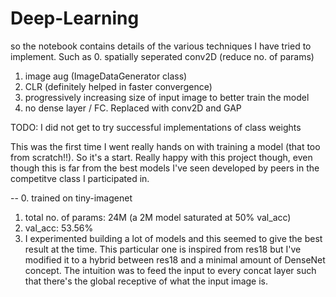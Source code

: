 # Deep-Learning

so the notebook contains details of the various techniques I have tried to implement. Such as 
0. spatially seperated conv2D (reduce no. of params)
1. image aug (ImageDataGenerator class)
2. CLR (definitely helped in faster convergence)
3. progressively increasing size of input image to better train the model
4. no dense layer / FC. Replaced with conv2D and GAP

TODO: I did not get to try successful implementations of class weights

This was the first time I went really hands on with training a model (that too from scratch!!). So it's a start.
Really happy with this project though, even though this is far from the best models I've seen developed by peers in the competitve class I participated in.

--
0. trained on tiny-imagenet
1. total no. of params: 24M (a 2M model saturated at 50% val_acc)
2. val_acc: 53.56%
3. I experimented building a lot of models and this seemed to give the best result at the time. 
This particular one is inspired from res18 but I've modified it to a hybrid between res18 and a minimal amount of DenseNet concept. 
The intuition was to feed the input to every concat layer such that there's the global receptive of what the input image is. 

